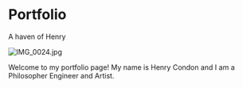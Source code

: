 # Portfolio
A haven of Henry



![IMG_0024.jpg](/images/IMG_0024.jpg)


Welcome to my portfolio page! My name is Henry Condon and I am a Philosopher Engineer and Artist. 
